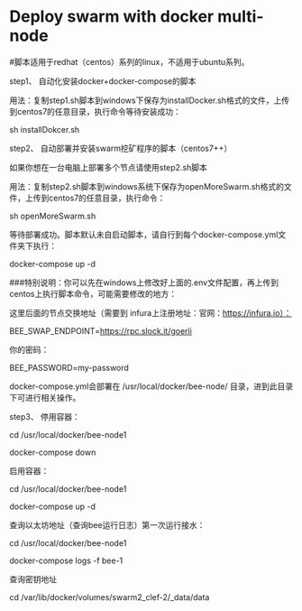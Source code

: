# Deploy swarm with docker multi-node
#脚本适用于redhat（centos）系列的linux，不适用于ubuntu系列。

step1、
自动化安装docker+docker-compose的脚本

用法：复制step1.sh脚本到windows下保存为installDocker.sh格式的文件，上传到centos7的任意目录，执行命令等待安装成功：

sh installDokcer.sh

step2、
自动部署并安装swarm挖矿程序的脚本（centos7++）

如果你想在一台电脑上部署多个节点请使用step2.sh脚本

用法：复制step2.sh脚本到windows系统下保存为openMoreSwarm.sh格式的文件，上传到centos7的任意目录，执行命令：

sh openMoreSwarm.sh

等待部署成功。脚本默认未自启动脚本，请自行到每个docker-compose.yml文件夹下执行：

docker-compose up -d


###特别说明：你可以先在windows上修改好上面的.env文件配置，再上传到centos上执行脚本命令，可能需要修改的地方：

这里后面的节点交换地址（需要到 infura上注册地址：官网：https://infura.io）：

BEE_SWAP_ENDPOINT=https://rpc.slock.it/goerli

你的密码：

BEE_PASSWORD=my-password

docker-compose.yml会部署在
/usr/local/docker/bee-node/ 目录，进到此目录下可进行相关操作。



step3、
停用容器：

cd /usr/local/docker/bee-node1

docker-compose down

启用容器：

cd /usr/local/docker/bee-node1

docker-compose up -d

查询以太坊地址（查询bee运行日志）第一次运行接水：

cd /usr/local/docker/bee-node1

docker-compose logs -f bee-1

查询密钥地址

cd /var/lib/docker/volumes/swarm2_clef-2/_data/data


